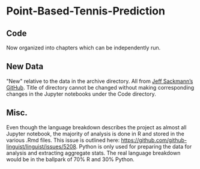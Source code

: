 # Point-Based-Tennis-Prediction

## Code

Now organized into chapters which can be independently run.

## New Data

"New" relative to the data in the archive directory. All from [Jeff Sackmann’s GitHub](https://github.com/JeffSackmann). Title of directory cannot be changed without making corresponding changes in the Jupyter notebooks under the Code directory.

## Misc.

Even though the language breakdown describes the project as almost all Jupyter notebook, the majority of analysis is done in R and stored in the various .Rmd files. This issue is outlined here: https://github.com/github-linguist/linguist/issues/5208. Python is only used for preparing the data for analysis and extracting aggregate stats. The real language breakdown would be in the ballpark of 70% R and 30% Python.
